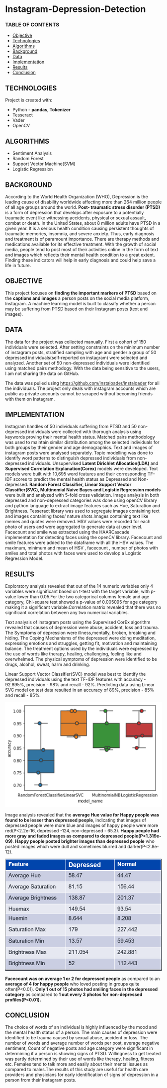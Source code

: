 # Instagram-Depression-Detection
### TABLE OF CONTENTS
* [Objective](#objective)
* [Technologies](#technologies)
* [Algorithms](#algorithms)
* [Background](#background)
* [Data](#data)
* [Implementation](#implementation)
* [Results](#results)
* [Conclusion](#conclusion)

## TECHNOLOGIES
Project is created with:

* Python - **pandas, Tokenizer**
* Tesseract
* Vader
* OpenCV

## ALGORITHMS
* Sentiment Analysis
* Random Forest
* Support Vector Machine(SVM)
* Logistic Regression

## BACKGROUND
According to the World Health Organization (WHO), Depression is the leading cause of disability worldwide affecting more than 264 million people of all age groups around the world. **Post- traumatic stress disorder (PTSD)** is a form of depression that develops after exposure to a potentially traumatic event like witnessing accidents, physical or sexual assault, combat or death. In the United States, about 8 million adults have PTSD in a given year. It is a serious health condition causing persistent thoughts of traumatic memories, insomnia, and severe anxiety. Thus, early diagnosis and treatment is of paramount importance. There are therapy methods and medications available for its effective treatment. With the growth of social media, people tend to post most of their activities online in the form of text and images which reflects their mental health condition to a great extent. Finding these indicators will help in early diagnosis and could help save a life in future.

## OBJECTIVE 
This project focuses on **finding the important markers of PTSD** based on the **captions and images** a person posts on the social media platform, Instagram. A machine learning model is built to classify whether a person may be suffering from PTSD based on their Instagram posts (text and images).

## DATA
The data for the project was collected manually. First a cohort of 150 individuals were selected. After setting constraints on the minimum number of instagram posts, stratified sampling with age and gender a group of 50 depressed individuals(self-reported on instagram) were selected and analyzed. Another set of 50 non-depressed individuals were identified using matched pairs methodogy. With the data being sensitive to the users, I am not sharing the data on GitHub.

The data was pulled using https://github.com/instaloader/instaloader for all the individuals. The project only deals with instagram accounts which are public as private accounts cannot be scraped without becoming friends with them on Instagram. 

## IMPLEMENTATION
Instagram handles of 50 individuals suffering from PTSD and 50 non-depressed individuals were collected with thorough analysis using keywords proving their mental health status. Matched pairs methodology was used to maintain similar distribution among the selected individuals for both groups by their gender and age demographics. Text and images of instagram posts were analysed separately. Topic modelling was done to identify word patterns to distinguish depressed individuals from non-depressed individuals. Unsupervised **Latent Dirichlet Allocation(LDA)** and **Supervised Correlation Explanation(Corex)** models were developed. Text models were built with 10,695 word features and their
corresponding TF-IDF scores to predict the mental health status as Depressed and Non-depressed. **Random Forest Classifier, Linear Support Vector Classifier(SVC), Multinomial Naive Bayes and Logistic Regression models** were built and analyzed with 5-fold cross validation.
Image analysis in both depressed and non-depressed categories was done using openCV library and python language to extract image features such as Hue, Saturation and Brightness. Tesseract library was used to segregate images containing text and images containing faces/ nature shots.Images containing text like memes and quotes were removed. HSV values were recorded for each photo of users and were aggregated to generate data at user level. Facecount and smile was extracted using the HAARCascade implementation for detecting faces using the openCV library. Facecount and smile features were added to the dataframe with all the HSV values. The maximum, minimum and mean of HSV , facecount , number of photos with smiles and total photos with faces were used to develop a Logistic Regression Model.

## RESULTS
Exploratory analysis revealed that out of the 14 numeric variables only 4 variables were significant based on t-test with the target variable, with p-value lower than 0.05.For the two categorical columns female and age category, Chi-square test showed a p-value of 0.005095 for age category making it a significant variable.Correlation matrix revealed that there was no significant correlation between any two numerical variables.

Text analysis of instagram posts using the Supervised CorEx algorithm revealed that causes of depression were abuse, accident, loss and trauma. The Symptoms of depression were illness,mentally, broken, breaking and hiding. The Coping Mechanisms of the depressed were doing meditation, expressing emotions and struggles, getting fit, motivation and maintaining balance. The treatment options used by the individuals were expressed by the use of words like therapy, healing, challenging, feeling like and overwhelmed. The physical symptoms of depression were identified to be drugs, alcohol, sweat, harm and drinking.

Linear Support Vector Classifier(SVC) model was best to identify the depressed individuals using the text TF-IDF features with accuracy - 92.895%, precision - 98% and recall - 92%. Predicting data using Linear SVC model on test data resulted in an accuracy of 89%, precision - 85% and recall - 85%.

![GitHub Logo](/images/logisticoutput.png)

Image analysis revealed that the **average Hue value for Happy people was found to be lesser than depressed people**, indicating that images of depressed people were more blue and images of happy people were more red(P<2.2e-16, depressed -124, non-depressed - 65.3). **Happy people had more gray and faded images as compared to depressed people(P<1.319e-09)**. **Happy people posted brighter images than depressed people** who posted images which were dull and sometimes blurred and darker(P<2.8e-12).

![GitHub Logo](/images/imageanalysis.PNG)

**Facecount was on average 1 or 2 for depressed people** as compared to an **average of 4 for happy people** who loved posting in groups quite often(P<0.01). **Only 1 out of 15 photos had smiling faces in the depressed category** as compared to **1 out every 3 photos for non-depressed profiles(P<0.01).**

## CONCLUSION
The choice of words of an individual is highly influenced by the mood and the mental health status of a person. The main causes of depression were identified to be trauma caused by sexual abuse, accident or loss. The  number of words and average number of words per post, average negative sentiment, Count of negative posts and age category were significant in determining if a person is showing signs of PTSD. Willingness to get treated was partly determined by their use of words like therapy, healing, fitness etc. Females tend to talk more and easily about their mental issues as compared to males.The results of this study are useful for health care providers and physicians for early identification of signs of depression in a person from their Instagram posts.

